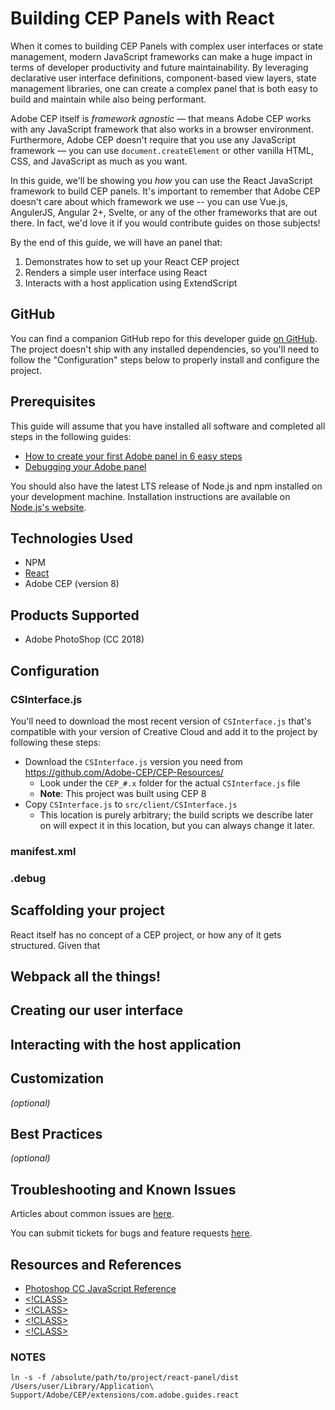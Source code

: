 # Building CEP Panels with React

When it comes to building CEP Panels with complex user interfaces or state management, modern JavaScript frameworks can make a huge impact in terms of developer productivity and future maintainability. By leveraging declarative user interface definitions, component-based view layers, state management libraries, one can create a complex panel that is both easy to build and maintain while also being performant.

Adobe CEP itself is _framework agnostic_ &mdash; that means Adobe CEP works with any JavaScript framework that also works in a browser environment. Furthermore, Adobe CEP doesn't require that you use any JavaScript framework &mdash; you can use `document.createElement` or other vanilla HTML, CSS, and JavaScript as much as you want.

In this guide, we'll be showing you _how_ you can use the React JavaScript framework to build CEP panels. It's important to remember that Adobe CEP doesn't care about which framework we use -- you can use Vue.js, AngulerJS, Angular 2+, Svelte, or any of the other frameworks that are out there. In fact, we'd love it if you would contribute guides on those subjects!

By the end of this guide, we will have an panel that:

1. Demonstrates how to set up your React CEP project
2. Renders a simple user interface using React
3. Interacts with a host application using ExtendScript

## GitHub

You can find a companion GitHub repo for this developer guide [on GitHub](<!LINK HERE>). The project doesn't ship with any installed dependencies, so you'll need to follow the "Configuration" steps below to properly install and configure the project.

## Prerequisites

This guide will assume that you have installed all software and completed all steps in the following guides:

- [How to create your first Adobe panel in 6 easy steps](https://medium.com/adobe-io/how-to-create-your-first-adobe-panel-in-6-easy-steps-f8bd4ed5778)
- [Debugging your Adobe panel](https://medium.com/adobe-io/debugging-your-adobe-panel-cf73f00f6961)

You should also have the latest LTS release of Node.js and npm installed on your development machine. Installation instructions are available on [Node.js's website](https://nodejs.org/).

## Technologies Used

* NPM
* [React](https://reactjs.org/)
* Adobe CEP (version 8)

## Products Supported

* Adobe PhotoShop (CC 2018)

## Configuration

### CSInterface.js

You'll need to download the most recent version of `CSInterface.js` that's compatible with your version of Creative Cloud and add it to the project by following these steps:

* Download the `CSInterface.js` version you need from https://github.com/Adobe-CEP/CEP-Resources/
    * Look under the `CEP_#.x` folder for the actual `CSInterface.js` file
    * **Note**: This project was built using CEP 8
* Copy `CSInterface.js` to `src/client/CSInterface.js`
    * This location is purely arbitrary; the build scripts we describe later on will expect it in this location, but you can always change it later.

### manifest.xml

### .debug



## Scaffolding your project

React itself has no concept of a CEP project, or how any of it gets structured. Given that


## Webpack all the things!


## Creating our user interface


## Interacting with the host application


## Customization
_(optional)_


## Best Practices
_(optional)_


## Troubleshooting and Known Issues
Articles about common issues are [here](!LINK).

You can submit tickets for bugs and feature requests [here](!LINK).


## Resources and References

- [Photoshop CC JavaScript Reference](https://wwwimages2.adobe.com/content/dam/acom/en/devnet/photoshop/pdfs/photoshop-cc-javascript-ref-2015.pdf)
- [<!CLASS>](<!LINK HERE>)
- [<!CLASS>](<!LINK HERE>)
- [<!CLASS>](<!LINK HERE>)
- [<!CLASS>](<!LINK HERE>)


### NOTES

```
ln -s -f /absolute/path/to/project/react-panel/dist /Users/user/Library/Application\ Support/Adobe/CEP/extensions/com.adobe.guides.react
```